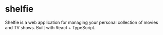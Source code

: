 # shelfie
Shelfie is a web application for managing your personal collection of movies and TV shows. Built with React + TypeScript.
